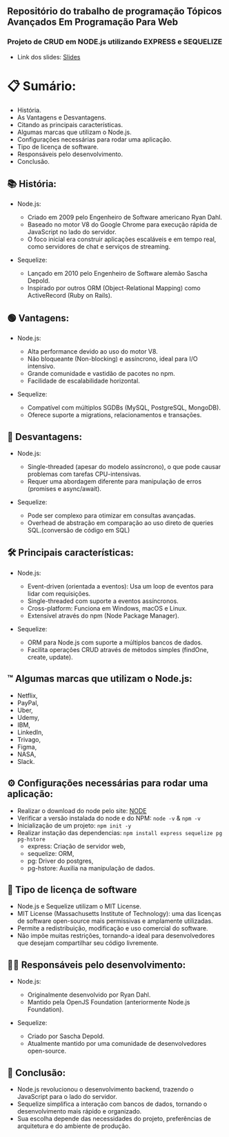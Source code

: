 <h2> Repositório do trabalho de programação Tópicos Avançados Em Programação Para Web </h2>

<h3>Projeto de CRUD em NODE.js utilizando EXPRESS e SEQUELIZE</h3>

 - Link dos slides: [Slides](https://docs.google.com/presentation/d/1XN0LBRwP32VGEiia70NV_74Qh7ZjCXm5P4ggEDIqC5E/edit?usp=sharing)

# 📋 Sumário:
 - História.
 - As Vantagens e Desvantagens.
 - Citando as principais características.
 - Algumas marcas que utilizam o Node.js.
 - Configurações necessárias para rodar uma aplicação.
 - Tipo de licença de software.
 - Responsáveis pelo desenvolvimento.
 - Conclusão.

## 📚 História:
  - Node.js:
      - Criado em 2009 pelo Engenheiro de Software americano Ryan Dahl.
      - Baseado no motor V8 do Google Chrome para execução rápida de JavaScript no lado do servidor.
      - O foco inicial era construir aplicações escaláveis e em tempo real, como servidores de chat e serviços de streaming.
 
   - Sequelize:
     - Lançado em 2010 pelo Engenheiro de Software alemão Sascha Depold.
     - Inspirado por outros ORM (Object-Relational Mapping) como ActiveRecord (Ruby on Rails).
   
## 🟢 Vantagens:
  - Node.js:
      - Alta performance devido ao uso do motor V8.
      - Não bloqueante (Non-blocking) e assíncrono, ideal para I/O intensivo.
      - Grande comunidade e vastidão de pacotes no npm.
      - Facilidade de escalabilidade horizontal.
 
   - Sequelize:
     - Compatível com múltiplos SGDBs (MySQL, PostgreSQL, MongoDB).
     - Oferece suporte a migrations, relacionamentos e transações.
   
## 🔴 Desvantagens:
  - Node.js:
      - Single-threaded (apesar do modelo assíncrono), o que pode causar problemas com tarefas CPU-intensivas.
      - Requer uma abordagem diferente para manipulação de erros (promises e async/await).
 
   - Sequelize:
     - Pode ser complexo para otimizar em consultas avançadas.
     - Overhead de abstração em comparação ao uso direto de queries SQL.(conversão de código em SQL)

## 🛠️ Principais características:
  - Node.js:
      - Event-driven (orientada a eventos): Usa um loop de eventos para lidar com requisições.
      - Single-threaded com suporte a eventos assíncronos.
      - Cross-platform: Funciona em Windows, macOS e Linux.
      - Extensível através do npm (Node Package Manager).
 
   - Sequelize:
     - ORM para Node.js com suporte a múltiplos bancos de dados.
     - Facilita operações CRUD através de métodos simples (findOne, create, update).

## ™️ Algumas marcas que utilizam o Node.js:
  - Netflix,
  - PayPal,
  - Uber,
  - Udemy,
  - IBM,
  - LinkedIn,
  - Trivago,
  - Figma,
  - NASA,
  - Slack.

## ⚙️ Configurações necessárias para rodar uma aplicação:
  - Realizar o download do node pelo site: [NODE](https://nodejs.org/pt)
  - Verificar a versão instalada do node e do NPM: `node -v` & `npm -v`
  - Inicialização de um projeto: `npm init -y`
  - Realizar instação das dependencias: `npm install express sequelize pg pg-hstore`
     - express: Criação de servidor web,
     - sequelize: ORM,
     - pg: Driver do postgres,
     - pg-hstore: Auxilia na manipulação de dados.


 ## 📝 Tipo de licença de software
  - Node.js e Sequelize utilizam o MIT License.
  - MIT License (Massachusetts Institute of Technology): uma das licenças de software open-source mais permissivas e amplamente utilizadas.
  - Permite a redistribuição, modificação e uso comercial do software.
  - Não impõe muitas restrições, tornando-a ideal para desenvolvedores que desejam compartilhar seu código livremente.

## 👷‍♂️ Responsáveis pelo desenvolvimento:
  - Node.js:
      - Originalmente desenvolvido por Ryan Dahl.
      - Mantido pela OpenJS Foundation (anteriormente Node.js Foundation).
        
   - Sequelize:
     - Criado por Sascha Depold.
     - Atualmente mantido por uma comunidade de desenvolvedores open-source.
   
## 🤔 Conclusão:
   - Node.js revolucionou o desenvolvimento backend, trazendo o JavaScript para o lado do servidor.
   - Sequelize simplifica a interação com bancos de dados, tornando o desenvolvimento mais rápido e organizado.
   - Sua escolha depende das necessidades do projeto, preferências de arquitetura e do ambiente de produção.




   



 

 

 



